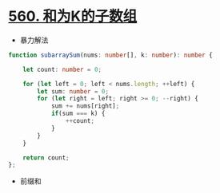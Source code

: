 
# [560. 和为K的子数组](https://leetcode-cn.com/problems/subarray-sum-equals-k/)

- 暴力解法

```typescript
function subarraySum(nums: number[], k: number): number {

    let count: number = 0;

    for (let left = 0; left < nums.length; ++left) {
        let sum: number = 0;
        for (let right = left; right >= 0; --right) {
            sum += nums[right];
            if(sum === k) {
                ++count;
            }
        }
    }

    return count;
};
```

- 前缀和

```typescript

```
